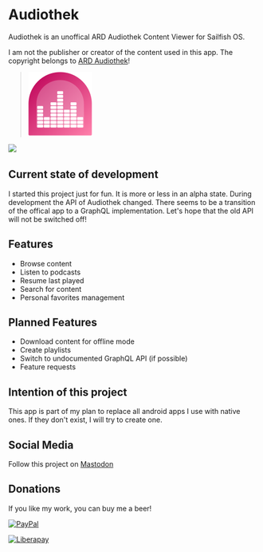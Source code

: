 # Audiothek
Audiothek is an unoffical ARD Audiothek Content Viewer for Sailfish OS.

I am not the publisher or creator of the content used in this app. 
The copyright belongs to [ARD Audiothek](https://www.ardaudiothek.de/)!

>![](icons/128x128/harbour-audiothek.png)

[![](https://github.com/black-sheep-dev/harbour-audiothek/actions/workflows/main.yml/badge.svg)](https://github.com/black-sheep-dev/harbour-audiothek/actions/workflows/main.yml)

## Current state of development
I started this project just for fun. It is more or less in an alpha state. During development the API of Audiothek changed. There seems to be a transition of the offical app to a GraphQL implementation. Let's hope that the old API will not be switched off! 

## Features
- Browse content
- Listen to podcasts
- Resume last played
- Search for content
- Personal favorites management

## Planned Features
- Download content for offline mode
- Create playlists
- Switch to undocumented GraphQL API (if possible)
- Feature requests

## Intention of this project

This app is part of my plan to replace all android apps I use with native ones. If they don't exist, I will try to create one.

## Social Media

Follow this project on [Mastodon](https://social.nubecula.org/@audiothek)

## Donations

If you like my work, you can buy me a beer! 

[![PayPal](https://www.paypalobjects.com/en_US/i/btn/btn_donate_LG.gif) ](https://www.paypal.com/paypalme/nubecula/1)

[![Liberapay](https://liberapay.com/assets/widgets/donate.svg)](https://liberapay.com/black-sheep-dev/donate)
